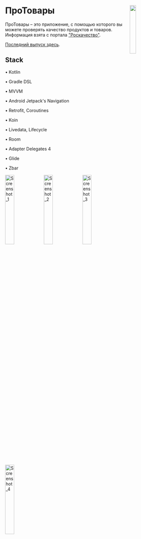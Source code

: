 # ПроТовары [<img src="https://www.gstatic.com/android/market_images/web/play_prism_hlock_2x.png" width="20%" align="right">](https://play.google.com/store/apps/details?id=com.zakrodionov.protovary)
                                
 
ПроТовары – это приложение, с помощью которого вы можете проверять качество продуктов и товаров. Информация взята с портала ["Роскачество"](https://rskrf.ru/).

[Последний выпуск здесь](https://github.com/zakrodionov/ProTovary/releases).

## Stack
• Kotlin

• Gradle DSL

• MVVM

• Android Jetpack's Navigation

• Retrofit, Coroutines

• Koin

• Livedata, Lifecycle

• Room

• Adapter Delegates 4

• Glide

• Zbar

<img src="https://user-images.githubusercontent.com/27068529/112812730-1fe43900-9086-11eb-8d90-6036846d9260.jpg" alt="Screenshot_1" width="24%">  <img src="https://user-images.githubusercontent.com/27068529/112812811-338f9f80-9086-11eb-97d2-6283d5525fd3.jpg" alt="Screenshot_2" width="24%">
<img src="https://user-images.githubusercontent.com/27068529/112812825-37bbbd00-9086-11eb-9bb7-7a919f50f850.jpg" alt="Screenshot_3" width="24%">  <img src="https://user-images.githubusercontent.com/27068529/112812834-3a1e1700-9086-11eb-8718-dc9fc77a9f07.jpg" alt="Screenshot_4" width="24%">

